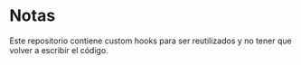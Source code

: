 # Notas

Este repositorio contiene custom hooks para ser reutilizados y no tener que volver a escribir el código.